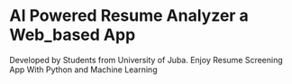 # AI Powered Resume Analyzer a Web_based App 
Developed by Students from University of Juba.
Enjoy Resume Screening App With Python and Machine Learning 
